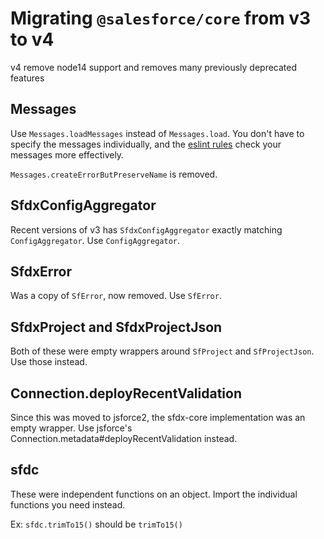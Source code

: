 # Migrating `@salesforce/core` from v3 to v4

v4 remove node14 support and removes many previously deprecated features

## Messages

Use `Messages.loadMessages` instead of `Messages.load`. You don't have to specify the messages individually, and the [eslint rules](https://github.com/salesforcecli/eslint-plugin-sf-plugin) check your messages more effectively.

`Messages.createErrorButPreserveName` is removed.

## SfdxConfigAggregator

Recent versions of v3 has `SfdxConfigAggregator` exactly matching `ConfigAggregator`. Use `ConfigAggregator`.

## SfdxError

Was a copy of `SfError`, now removed. Use `SfError`.

## SfdxProject and SfdxProjectJson

Both of these were empty wrappers around `SfProject` and `SfProjectJson`. Use those instead.

## Connection.deployRecentValidation

Since this was moved to jsforce2, the sfdx-core implementation was an empty wrapper. Use jsforce's Connection.metadata#deployRecentValidation instead.

## sfdc

These were independent functions on an object. Import the individual functions you need instead.

Ex: `sfdc.trimTo15()` should be `trimTo15()`
